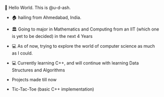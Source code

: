 
👋 Hello World. This is @u-d-ash.
 * 🏠 hailing from Ahmedabad, India.
 * 🏛️ Going to major in Mathematics and Computing from an IIT (which one is yet to be decided) in the next 4 Years
 * 💻 As of now, trying to explore the world of computer science as much as I could.
 * 💻 Currently learning C++, and will continue with learning Data Structures and Algorithms
 
 * Projects made till now
 
 * Tic-Tac-Toe (basic C++ implementation)
 
 
